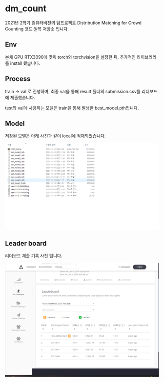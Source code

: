 # dm_count

2021년 2학기 컴퓨터비전의 텀프로젝트 Distribution Matching for Crowd Counting 코드 원복 저장소 입니다.


## Env

본체 GPU RTX3090에 맞춰 torch와 torchvision을 설정한 뒤, 추가적인 라이브러리를 install 했습니다.

## Process
train -> val 로 진행하며, 최종 val을 통해 result 폴더의 submission.csv를 리더보드에 제출했습니다.

test와 val에 사용하는 모델은 train을 통해 발생한 best_model.pth입니다. 

## Model
저장된 모델은 아래 사진과 같이 local에 적재되었습니다.

![train_info](img/train_model.png)

## Leader board
리더보드 제출 기록 사진 입니다.

![train_info](img/Leader_board.png)

